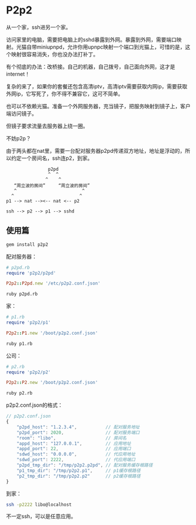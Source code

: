 # P2p2

从一个家，ssh进另一个家。

访问家里的电脑，需要把电脑上的sshd暴露到外网。暴露到外网，需要端口映射。光猫自带miniupnpd，允许你用upnpc映射一个端口到光猫上，可惜的是，这个映射很容易消失，你也没办法打补丁。

有个彻底的办法：改桥接。自己的机器，自己拨号，自己面向外网，这才是internet！

复杂的来了，如果你的套餐还包含高清iptv，高清iptv需要获取内网ip，需要获取外网ip，它写死了，你不得不兼容它，这可不简单。

也可以不依赖光猫。准备一个外网服务器，充当镜子，把服务映射到镜子上，客户端访问镜子。

但镜子要求流量去服务器上绕一圈。

不妨p2p？

由于两头都在nat里，需要一台配对服务器p2pd传递双方地址，地址是浮动的，所以约定一个房间名，ssh连p2，到家。

```
                p2pd
                ^  ^
               ^    ^
   “周立波的房间”     “周立波的房间”
   ^                         ^
  ^                         ^
p1 --> nat --><-- nat <-- p2
```

```
ssh --> p2 --> p1 --> sshd
```

## 使用篇

```bash
gem install p2p2
```

配对服务器：

```ruby
# p2pd.rb
require 'p2p2/p2pd'

P2p2::P2pd.new '/etc/p2p2.conf.json'
```

```bash
ruby p2pd.rb
```

家：

```ruby
# p1.rb
require 'p2p2/p1'

P2p2::P1.new '/boot/p2p2.conf.json'
```

```bash
ruby p1.rb
```

公司：

```ruby
# p2.rb
require 'p2p2/p2'

P2p2::P2.new '/boot/p2p2.conf.json'
```

```bash
ruby p2.rb
```

p2p2.conf.json的格式：

```javascript
// p2p2.conf.json
{
    "p2pd_host": "1.2.3.4",           // 配对服务地址
    "p2pd_port": 2020,                // 配对服务端口
    "room": "libo",                   // 房间名
    "appd_host": "127.0.0.1",         // 应用地址
    "appd_port": 22,                  // 应用端口
    "sdwd_host": "0.0.0.0",           // 代应用地址
    "sdwd_port": 2222,                // 代应用端口
    "p2pd_tmp_dir": "/tmp/p2p2.p2pd", // 配对服务缓存根路径
    "p1_tmp_dir": "/tmp/p2p2.p1",     // p1缓存根路径
    "p2_tmp_dir": "/tmp/p2p2.p2"      // p2缓存根路径
}
```

到家：

```bash
ssh -p2222 libo@localhost
```

不一定ssh，可以是任意应用。
